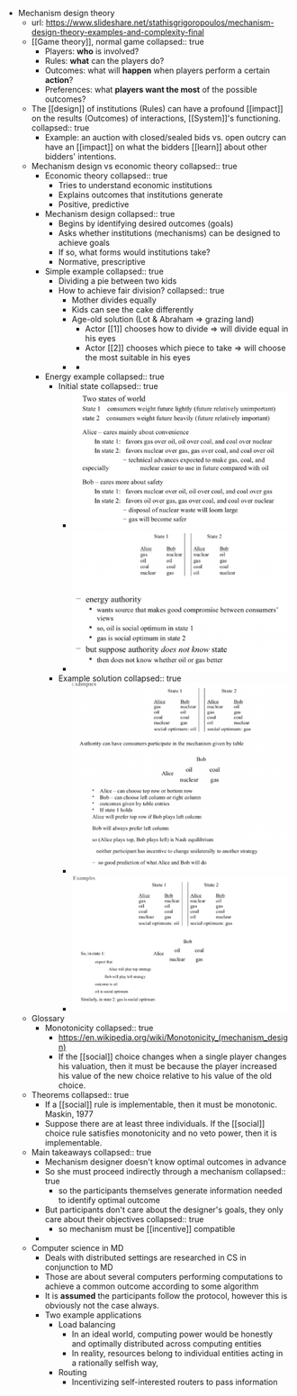 - Mechanism design theory
	- url: https://www.slideshare.net/stathisgrigoropoulos/mechanism-design-theory-examples-and-complexity-final
	- [[Game theory]], normal game
	  collapsed:: true
		- Players: **who** is involved?
		- Rules: **what** can the players do?
		- Outcomes: what will **happen** when players perform a certain **action**?
		- Preferences: what **players want the most** of the possible outcomes?
	- The [[design]] of institutions (Rules) can have a profound [[impact]] on the results (Outcomes) of interactions, [[System]]'s functioning.
	  collapsed:: true
		- Example: an auction with closed/sealed bids vs. open outcry can have an [[impact]] on what the bidders [[learn]] about other bidders' intentions.
	- Mechanism design vs economic theory
	  collapsed:: true
		- Economic theory
		  collapsed:: true
			- Tries to understand economic institutions
			- Explains outcomes that institutions generate
			- Positive, predictive
		- Mechanism design
		  collapsed:: true
			- Begins by identifying desired outcomes (goals)
			- Asks whether institutions (mechanisms) can be designed to achieve goals
			- If so, what forms would institutions take?
			- Normative, prescriptive
		- Simple example
		  collapsed:: true
			- Dividing a pie between two kids
			- How to achieve fair division?
			  collapsed:: true
				- Mother divides equally
				- Kids can see the cake differently
				- Age-old solution (Lot & Abraham => grazing land)
					- Actor [[1]] chooses how to divide => will divide equal in his eyes
					- Actor [[2]] chooses which piece to take => will choose the most suitable in his eyes
				-
					-
		- Energy example
		  collapsed:: true
			- Initial state
			  collapsed:: true
				- ![image.png](../assets/image_1660908324269_0.png)
				- ![image.png](../assets/image_1660908343427_0.png)
			- Example solution
			  collapsed:: true
				- ![image.png](../assets/image_1660908368957_0.png)
				- ![image.png](../assets/image_1660908403697_0.png)
	- Glossary
		- Monotonicity
		  collapsed:: true
			- https://en.wikipedia.org/wiki/Monotonicity_(mechanism_design)
			- If the [[social]] choice changes when a single player changes his valuation, then it must be because the player increased his value of the new choice relative to his value of the old choice.
	- Theorems
	  collapsed:: true
		- If a [[social]] rule is implementable, then it must be monotonic. Maskin, 1977
		- Suppose there are at least three individuals. If the [[social]] choice rule satisfies monotonicity and no veto power, then it is implementable.
	- Main takeaways
	  collapsed:: true
		- Mechanism designer doesn't know optimal outcomes in advance
		- So she must proceed indirectly through a mechanism
		  collapsed:: true
			- so the participants themselves generate information needed to identify optimal outcome
		- But participants don't care about the designer's goals, they only care about their objectives
		  collapsed:: true
			- so mechanism must be [[incentive]] compatible
		-
	- Computer science in MD
		- Deals with distributed settings are researched in CS in conjunction to MD
		- Those are about several computers performing computations to achieve a common outcome according to some algorithm
		- It is **assumed** the participants follow the protocol, however this is obviously not the case always.
		- Two example applications
			- Load balancing
				- In an ideal world, computing power would be honestly and optimally distributed across computing entities
				- In reality, resources belong to individual entities acting in a rationally selfish way,
			- Routing
				- Incentivizing self-interested routers to pass information